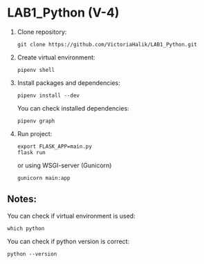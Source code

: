 # LAB1_Python (V-4)

1. Clone repository:
   ```
   git clone https://github.com/VictoriaHalik/LAB1_Python.git
   ```
2. Create virtual environment:
   ```
   pipenv shell
   ```
3. Install packages and dependencies:
   ```
   pipenv install --dev
   ```
   You can check installed dependencies:
   ```
   pipenv graph
   ```
4. Run project:
   ```
   export FLASK_APP=main.py
   flask run
   ```
   or using WSGI-server (Gunicorn)
   ```
   gunicorn main:app
   ```
## Notes:
   You can check if virtual environment is used:
   ```
   which python
   ```
   You can check if python version is correct:
   ```
   python --version
   ```
